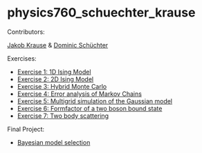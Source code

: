 # physics760_schuechter_krause

Contributors:

[Jakob Krause](https://github.com/krausejm) & [Dominic Schüchter](https://github.com/dschuechter)


Exercises:
- [Exercise 1: 1D Ising Model](https://github.com/dschuechter/physics760_schuechter_krause/tree/master/Exercise01)
- [Exercise 2: 2D Ising Model](https://github.com/dschuechter/physics760_schuechter_krause/tree/master/Exercise02)
- [Exercise 3: Hybrid Monte Carlo](https://github.com/dschuechter/physics760_schuechter_krause/tree/master/Exercise03)
- [Exercise 4: Error analysis of Markov Chains](https://github.com/dschuechter/physics760_schuechter_krause/tree/master/Exercise04)
- [Exercise 5: Multigrid simulation of the Gaussian model](https://github.com/dschuechter/physics760_schuechter_krause/tree/master/Exercise05)
- [Exercise 6: Formfactor of a two boson bound state](https://github.com/dschuechter/physics760_schuechter_krause/tree/master/Exercise06)
- [Exercise 7: Two body scattering](https://github.com/dschuechter/physics760_schuechter_krause/tree/master/Exercise07)

Final Project:

- [Bayesian model selection](https://github.com/dschuechter/physics760_schuechter_krause/master/final_project) 